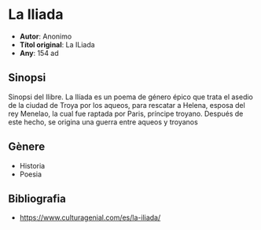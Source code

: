 # La Iliada
- __Autor__: Anonimo
- __Títol original__: La ILiada
- __Any__: 154 ad

## Sinopsi
Sinopsi del llibre.
La Ilíada es un poema de género épico que trata el asedio de la ciudad de Troya por los aqueos, para rescatar a Helena, esposa del rey Menelao, la cual fue raptada por Paris, príncipe troyano. Después de este hecho, se origina una guerra entre aqueos y troyanos

## Gènere
- Historia
- Poesia

## Bibliografia
- https://www.culturagenial.com/es/la-iliada/
